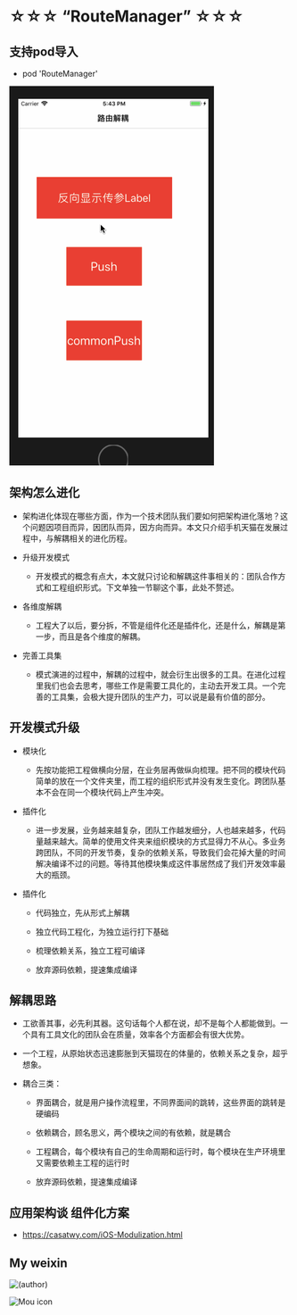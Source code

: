 # ☆☆☆ “RouteManager” ☆☆☆

## 支持pod导入
* pod 'RouteManager'

![Mou icon](https://github.com/MrLujh/RouteManager/blob/master/resource/21432543.gif)

## 架构怎么进化

* 架构进化体现在哪些方面，作为一个技术团队我们要如何把架构进化落地？这个问题因项目而异，因团队而异，因方向而异。本文只介绍手机天猫在发展过程中，与解耦相关的进化历程。

* 升级开发模式

    * 开发模式的概念有点大，本文就只讨论和解耦这件事相关的：团队合作方式和工程组织形式。下文单独一节聊这个事，此处不赘述。
    
* 各维度解耦

    * 工程大了以后，要分拆，不管是组件化还是插件化，还是什么，解耦是第一步，而且是各个维度的解耦。
    
* 完善工具集

    * 模式演进的过程中，解耦的过程中，就会衍生出很多的工具。在进化过程里我们也会去思考，哪些工作是需要工具化的，主动去开发工具。一个完善的工具集，会极大提升团队的生产力，可以说是最有价值的部分。    

## 开发模式升级

* 模块化

    * 先按功能把工程做横向分层，在业务层再做纵向梳理。把不同的模块代码简单的放在一个文件夹里，而工程的组织形式并没有发生变化。跨团队基本不会在同一个模块代码上产生冲突。
    
* 插件化

    * 进一步发展，业务越来越复杂，团队工作越发细分，人也越来越多，代码量越来越大。简单的使用文件夹来组织模块的方式显得力不从心。多业务跨团队，不同的开发节奏，复杂的依赖关系，导致我们会花掉大量的时间解决编译不过的问题。等待其他模块集成这件事居然成了我们开发效率最大的瓶颈。

* 插件化

    * 代码独立，先从形式上解耦
    
    * 独立代码工程化，为独立运行打下基础
    
    * 梳理依赖关系，独立工程可编译
    
    * 放弃源码依赖，提速集成编译

## 解耦思路

* 工欲善其事，必先利其器。这句话每个人都在说，却不是每个人都能做到。一个具有工具文化的团队会在质量，效率各个方面都会有很大优势。
  
* 一个工程，从原始状态迅速膨胀到天猫现在的体量的，依赖关系之复杂，超乎想象。

* 耦合三类：

    * 界面耦合，就是用户操作流程里，不同界面间的跳转，这些界面的跳转是硬编码
    
    * 依赖耦合，顾名思义，两个模块之间的有依赖，就是耦合
    
    * 工程耦合，每个模块有自己的生命周期和运行时，每个模块在生产环境里又需要依赖主工程的运行时
    
    * 放弃源码依赖，提速集成编译
    
## 应用架构谈 组件化方案

* https://casatwy.com/iOS-Modulization.html

## My weixin
![(author)](https://github.com/daniulaolu/PushParameterWithDict-/blob/master/xiaolu.jpg)

![Mou icon](https://github.com/MrLujh/Fastlane--Packaging/blob/master/111.gif)

